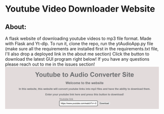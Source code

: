 <h1 text-align="center">Youtube Video Downloader Website</h1>

## About:    
A flask website of downloading youtube videos to mp3 file format.
Made with Flask and Yt-dlp.
To run it, clone the repo, run the ytAudioApp.py file (make sure all the requirements are installed first in the requirements.txt file, I'll also drop a deployed link in the about me section)
Click the button to download the latest GUI program right below!
If you have any questions please reach out to me in the issues section!
![Web page shown here](screenshot.png)

